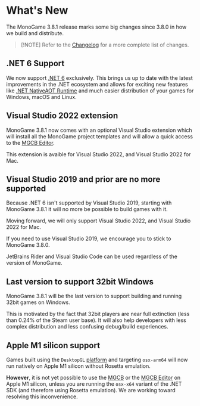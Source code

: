 # What's New

The MonoGame 3.8.1 release marks some big changes since 3.8.0 in how we build and distribute.

> [!NOTE] Refer to the [Changelog](../../CHANGELOG.md) for a more complete list of changes.

## .NET 6 Support

We now support [.NET 6](https://docs.microsoft.com/en-us/dotnet/core/introduction) exclusively.  This brings us up to date with the latest improvements in the .NET ecosystem and allows for exciting new features like [.NET NativeAOT Runtime](https://github.com/dotnet/runtimelab/tree/feature/NativeAOT) and much easier distribution of your games for Windows, macOS and Linux.

## Visual Studio 2022 extension

MonoGame 3.8.1 now comes with an optional Visual Studio extension which will install all the MonoGame project templates and will allow a quick access to the [MGCB Editor](./tools/mgcb_editor.md).

This extension is avaible for Visual Studio 2022, and Visual Studio 2022 for Mac.

## Visual Studio 2019 and prior are no more supported

Because .NET 6 isn't supported by Visual Studio 2019, starting with MonoGame 3.8.1 it will no more be possible to build games with it.

Moving forward, we will only support Visual Studio 2022, and Visual Studio 2022 for Mac.

If you need to use Visual Studio 2019, we encourage you to stick to MonoGame 3.8.0.

JetBrains Rider and Visual Studio Code can be used regardless of the version of MonoGame.

## Last version to support 32bit Windows

MonoGame 3.8.1 will be the last version to support building and running 32bit games on Windows.

This is motivated by the fact that 32bit players are near full extinction (less than 0.24% of the Steam user base). It will also help developers with less complex distribution and less confusing debug/build experiences.

## Apple M1 silicon support

Games built using the ```DesktopGL``` [platform](./platforms.md) and targeting ```osx-arm64``` will now run natively on Apple M1 silicon without Rosetta emulation.

**However**, it is not yet possible to use the [MGCB](./tools/mgcb.md) or the [MGCB Editor](./tools/mgcb_editor.md) on Apple M1 silicon, unless you are running the ```osx-x64``` variant of the .NET SDK (and therefore using Rosetta emulation). We are working toward resolving this inconvenience.
